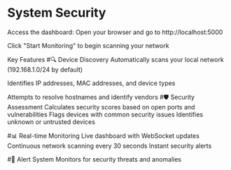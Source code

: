# System Security

Access the dashboard: Open your browser and go to http://localhost:5000

Click "Start Monitoring" to begin scanning your network

Key Features
#🔍 Device Discovery
Automatically scans your local network (192.168.1.0/24 by default)

Identifies IP addresses, MAC addresses, and device types

Attempts to resolve hostnames and identify vendors
#🛡️ Security Assessment
Calculates security scores based on open ports and vulnerabilities
Flags devices with common security issues
Identifies unknown or untrusted devices

#📊 Real-time Monitoring
Live dashboard with WebSocket updates
Continuous network scanning every 30 seconds
Instant security alerts

#🚨 Alert System
Monitors for security threats and anomalies

